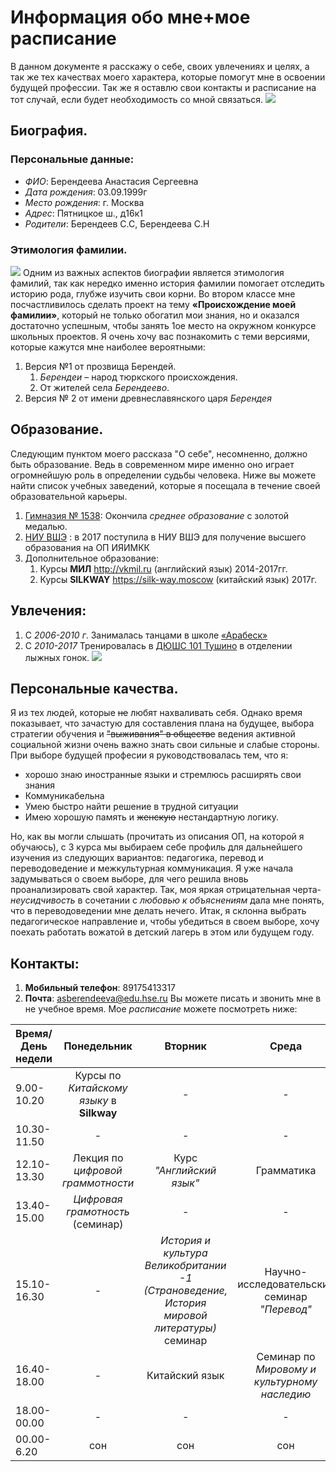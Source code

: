 # Информация обо мне+мое расписание
В данном документе я расскажу о себе, своих увлечениях и целях, а так же тех качествах моего характера, которые помогут мне в освоении будущей профессии. Так же я оставлю свои контакты и расписание на тот случай, если будет необходимость со мной связаться.
![](https://pp.userapi.com/c836623/v836623514/56124/OSgkpy8cHb0.jpg)
## Биография.
### Персональные данные:
+   *ФИО*: Берендеева Анастасия Сергеевна
+   *Дата рождения*: 03.09.1999г
+   *Место рождения*: г. Москва
+   *Адрес*: Пятницкое ш., д16к1
+   *Родители*: Берендеев С.С, Берендеева С.Н
### Этимология фамилии. 
![](https://i.ytimg.com/vi/BdS1dky2V3A/maxresdefault.jpg) 
Одним из важных аспектов биографии является этимология фамилий, так как нередко именно история фамилии помогает отследить историю рода, глубже изучить свои корни.
 Во втором классе мне посчастливилось сделать проект на тему **«Происхождение моей фамилии»**, который не только обогатил мои знания, но и оказался достаточно успешным, чтобы занять 1ое место на окружном конкурсе школьных проектов. Я очень хочу вас познакомить с теми версиями, которые кажутся мне наиболее вероятными:
 1. Версия №1 от прозвища Берендей.
    1.  *Берендеи* – народ тюркского происхождения.
    1.  От жителей села *Берендеево*.
 1. Версия № 2 от имени древнеславянского царя *Берендея*
   
## Образование.
Следующим пунктом моего рассказа "О себе", несомненно, должно быть образование. Ведь в современном мире именно оно играет огромнейшую роль в определении судьбы человека. Ниже вы можете найти список учебных заведений, которые я посещала в течение своей образовательной карьеры.
 1. [Гимназия № 1538](http://gym1538sz.mskobr.ru): Окончила *среднее образование* с золотой медалью.
 1. [НИУ ВШЭ](https://www.hse.ru) : в 2017 поступила в НИУ ВШЭ для получение высшего образования на ОП ИЯИМКК 
 1. Дополнительное образование:   
    1.  Курсы **МИЛ** <http://vkmil.ru> (английский язык) 2014-2017гг.      
    1.  Курсы **SILKWAY** <https://silk-way.moscow> (китайский язык) 2017г.
    
## Увлечения:
1.   С *2006-2010 г*. Занималась танцами в школе [«Арабеск»](http://www.arabesk.su)
1.   С *2010-2017* Тренировалась в [ДЮШС 101 Тушино](http://sportschool101.ru "на случай, если захотите приобщиться к лыжному спорту") в отделении лыжных гонок. 
![](https://size-up.ru/wp-content/uploads/2016/11/5822f46432e3-1024x683.jpg)  
## Персональные качества.
Я из тех людей, которые ~~не~~ любят нахваливать себя. Однако время показывает, что зачастую для составления плана на будущее, выбора стратегии обучения и ~~"выживания" в обществе~~ ведения активной социальной жизни очень важно знать свои сильные и слабые стороны. При выборе будущей професии я руководствовалась тем, что я:
+   хорошо знаю иностранные языки и стремлюсь расширять свои знания
+   Коммуникабельна
+   Умею быстро найти решение в трудной ситуации
+   Имею хорошую память и ~~женскую~~ нестандартную логику.

Но, как вы могли слышать (прочитать из описания ОП, на которой я обучаюсь), с 3 курса мы выбираем себе профиль для дальнейшего изучения из следующих вариантов: педагогика, перевод и переводоведение и межкультурная коммуникация. Я уже начала задумываться о своем выборе, для чего решила вновь проанализировать свой характер. Так, моя яркая отрицательная черта- *неусидчивость* в сочетании с *любовью к объяснениям* дала мне понять, что в переводоведении мне делать нечего. Итак, я склонна выбрать педагогическое направление и, чтобы убедиться в своем выборе, хочу поехать работать вожатой в детский лагерь в этом или будущем году.
## Контакты:
1.   **Мобильный телефон**: 89175413317
1.   **Почта**: <asberendeeva@edu.hse.ru> 
Вы можете писать и звонить мне в не учебное время. Мое *расписание* можете посмотреть ниже:

Время/День недели|Понедельник|Вторник|Среда|Четверг|Пятница|Суббота|Воскресенье|
---|:---:|:---:|:---:|:---:|:---:|:---:|---:
9.00-10.20|Курсы по *Китайскому языку* в **Silkway** |-|-|-|Практика речи|Китайский язык|Выходной день|
10.30-11.50|- |-|-|-|Практика речи|Китайский язык|Выходной день|
12.10-13.30|Лекция по *цифровой граммотности*| Курс *"Английский язык"*|Грамматика|Практика речи|-|Help Room *Китайский язык*|Выходной день|
13.40-15.00|*Цифровая грамотность* (семинар)|-|-|Фонетика|Практика речи|Латинский язык|Выходной день|
15.10-16.30|- |*История и культура Великобритании -1 (Страноведение, История мировой литературы)* семинар|Научно-исследовательский семинар *"Перевод"*|Грамматика|Лекция по *Мировому и культурному наследию*|-|Выходной день|
16.40-18.00|- |Китайский язык|Семинар по *Мировому и культурному наследию*|-|Лекция по *Истории и культуре Великобритании*|-|Выходной день|
18.00-00.00|- |-|-|-|-|-|Выходной день|
00.00-6.20|сон|сон|сон|сон|сон|сон|сон|


